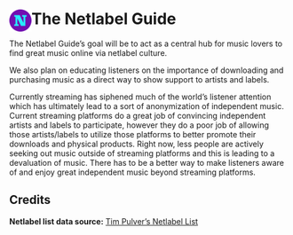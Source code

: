 # <img src="./public/favicon.svg" width="40" align="left"> The Netlabel Guide

The Netlabel Guide’s goal will be to act as a central hub for music lovers to find great music online via netlabel culture.

We also plan on educating listeners on the importance of downloading and purchasing music as a direct way to show support to artists and labels. 

Currently streaming has siphened much of the world’s listener attention which has ultimately lead to a sort of anonymization of independent music. Current streaming platforms do a great job of convincing independent artists and labels to participate, however they do a poor job of allowing those artists/labels to utilize those platforms to better promote their downloads and physical products. Right now, less people are actively seeking out music outside of streaming platforms and this is leading to a devaluation of music. There has to be a better way to make listeners aware of and enjoy great independent music beyond streaming platforms.

## Credits
**Netlabel list data source:** [Tim Pulver’s Netlabel List](https://github.com/timpulver/netlabel-list)
          